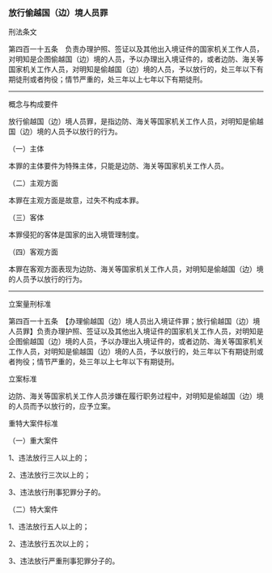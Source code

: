 ### 放行偷越国（边）境人员罪
 刑法条文 

第四百一十五条　负责办理护照、签证以及其他出入境证件的国家机关工作人员，对明知是企图偷越国（边）境的人员，予以办理出入境证件的，或者边防、海关等国家机关工作人员，对明知是偷越国（边）境的人员，予以放行的，处三年以下有期徒刑或者拘役；情节严重的，处三年以上七年以下有期徒刑。

---

 概念与构成要件 

放行偷越国（边）境人员罪，是指边防、海关等国家机关工作人员，对明知是偷越国（边）境的人员予以放行的行为。

（一）主体

本罪的主体要件为特殊主体，只能是边防、海关等国家机关工作人员。

（二）主观方面

本罪在主观方面是故意，过失不构成本罪。

（三）客体

本罪侵犯的客体是国家的出入境管理制度。

（四）客观方面

本罪在客观方面表现为边防、海关等国家机关工作人员，对明知是偷越国（边）境的人员予以放行的行为。

---

 立案量刑标准 

第四百一十五条　【办理偷越国（边）境人员出入境证件罪；放行偷越国（边）境人员罪】负责办理护照、签证以及其他出入境证件的国家机关工作人员，对明知是企图偷越国（边）境的人员，予以办理出入境证件的，或者边防、海关等国家机关工作人员，对明知是偷越国（边）境的人员，予以放行的，处三年以下有期徒刑或者拘役；情节严重的，处三年以上七年以下有期徒刑。

立案标准

边防、海关等国家机关工作人员涉嫌在履行职务过程中，对明知是偷越国（边）境的人员而予以放行的，应予立案。

重特大案件标准

（一）重大案件

1、违法放行三人以上的；

2、违法放行三次以上的；

3、违法放行刑事犯罪分子的。

（二）特大案件

1、违法放行五人以上的；

2、违法放行五次以上的；

3、违法放行严重刑事犯罪分子的。